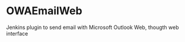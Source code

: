 OWAEmailWeb
===========

Jenkins plugin to send email with Microsoft Outlook Web, thougth web interface
